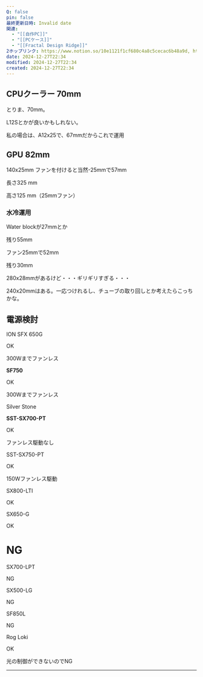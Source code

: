 ```yaml
---
Q: false
pin: false
最終更新日時: Invalid date
関連:
  - "[[自作PC]]"
  - "[[PCケース]]"
  - "[[Fractal Design Ridge]]"
2ホップリンク: https://www.notion.so/10e1121f1cf680c4a8c5cecac6b48a9d, https://www.notion.so/1101121f1cf68073bfa9ec3235c06f61, https://www.notion.so/1101121f1cf680828c80e49572807ac8, https://www.notion.so/1141121f1cf68077ba36e8a857265fb0, https://www.notion.so/1191121f1cf68093a976e5387333ca4a, https://www.notion.so/11c1121f1cf68090b0a6fd9ac7c31c0a, https://www.notion.so/11e1121f1cf68051853decacc2ae16ff, https://www.notion.so/11e1121f1cf680aaa1defdc034df3369, https://www.notion.so/1201121f1cf68035a870db26fd6eed98, https://www.notion.so/1211121f1cf6802386d1fdf5fe0b03f4, https://www.notion.so/526abee8ef61413abf3cc752e7f9770f, https://www.notion.so/f3dc85f976e640ceaf469d105f4bc988,https://www.notion.so/1101121f1cf68073bfa9ec3235c06f61, https://www.notion.so/11c1121f1cf68090b0a6fd9ac7c31c0a, https://www.notion.so/1201121f1cf680deb46eef35d04c268d, https://www.notion.so/526abee8ef61413abf3cc752e7f9770f,https://www.notion.so/11c1121f1cf68090b0a6fd9ac7c31c0a
date: 2024-12-27T22:34
modified: 2024-12-27T22:34
created: 2024-12-27T22:34
---
```

  

  

  

## CPUクーラー 70mm

とりま、70mm。

L12Sとかが良いかもしれない。

私の場合は、A12x25で、67mmだからこれで運用

  

  

  

## GPU 82mm

140x25mm ファンを付けると当然-25mmで57mm

  

長さ325 mm

高さ125 mm（25mmファン）

  

### 水冷運用

Water blockが27mmとか

残り55mm

ファン25mmで52mm

残り30mm

280x28mmがあるけど・・・ギリギリすぎる・・・

240x20mmはある。一応つけれるし、チューブの取り回しとか考えたらこっちかな。

  

  

  

  

  

  

## 電源検討

  

  

ION SFX 650G

OK

300Wまでファンレス

  

  

  

**SF750**

OK

300Wまでファンレス

  

  

  

Silver Stone

  

**SST-SX700-PT** 

OK

ファンレス駆動なし

  

SST-SX750-PT

OK

150Wファンレス駆動

  

SX800-LTI

OK

  

  

SX650-G

OK

  

  

# NG

  

SX700-LPT

NG

  

  

SX500-LG

NG

  

  

SF850L

NG

  

Rog Loki

OK

光の制御ができないのでNG

---